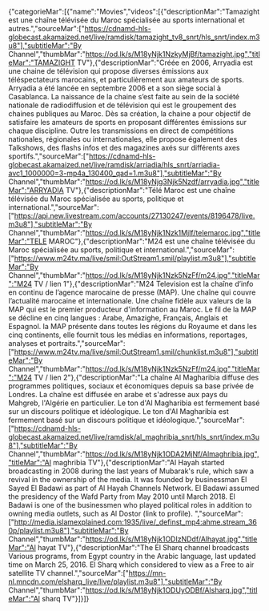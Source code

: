 {"categorieMar":[{"name":"Movies","videos":[{"descriptionMar":"Tamazight est une chaîne télévisée du Maroc spécialisée au sports international et autres.","sourceMar":["https://cdnamd-hls-globecast.akamaized.net/live/ramdisk/tamazight_tv8_snrt/hls_snrt/index.m3u8"],"subtitleMar":"By Channel","thumbMar":"https://od.lk/s/M18yNjk1NzkyMjBf/tamazight.jpg","titleMar":"TAMAZIGHT TV"},{"descriptionMar":"Créée en 2006, Arryadia est une chaine de télévision qui propose diverses émissions aux téléspectateurs marocains, et particulièrement aux amateurs de sports. Arryadia a été lancée en septembre 2006 et a son siège social à Casablanca. La naissance de la chaine s’est faite au sein de la société nationale de radiodiffusion et de télévision qui est le groupement des chaines publiques au Maroc. Dès sa création, la chaine a pour objectif de satisfaire les amateurs de sports en proposant différentes émissions sur chaque discipline. Outre les transmissions en direct de compétitions nationales, régionales ou internationales, elle propose également des Talkshows, des flashs infos et des magazines axés sur différents axes sportifs.","sourceMar":["https://cdnamd-hls-globecast.akamaized.net/live/ramdisk/arriadia/hls_snrt/arriadia-avc1_1000000=3-mp4a_130400_qad=1.m3u8"],"subtitleMar":"By Channel","thumbMar":"https://od.lk/s/M18yNjg3Njk5Nzdf/arryadia.jpg","titleMar":"ARRYADIA TV"},{"descriptionMar":"Télé Maroc est une chaîne télévisée du Maroc spécialisée au sports, politique et international.","sourceMar":["https://api.new.livestream.com/accounts/27130247/events/8196478/live.m3u8"],"subtitleMar":"By Channel","thumbMar":"https://od.lk/s/M18yNjk1Nzk1Mjlf/telemaroc.jpg","titleMar":"TELE MAROC"},{"descriptionMar":"M24 est une chaîne télévisée du Maroc spécialisée au sports, politique et international.","sourceMar":["https://www.m24tv.ma/live/smil:OutStream1.smil/playlist.m3u8"],"subtitleMar":"By Channel","thumbMar":"https://od.lk/s/M18yNjk1Nzk5NzFf/m24.jpg","titleMar":"M24 TV / lien 1"},{"descriptionMar":"M24 Television est la chaîne d’info en continu de l’agence marocaine de presse (MAP). Une chaîne qui couvre l’actualité marocaine et internationale. Une chaîne fidèle aux valeurs de la MAP qui est le premier producteur d'information au Maroc. Le fil de la MAP se décline en cinq langues : Arabe, Amazighe, Français, Anglais et Espagnol. la MAP présente dans toutes les régions du Royaume et dans les cinq continents, elle fournit tous les médias en informations, reportages, analyses et portraits.","sourceMar":["https://www.m24tv.ma/live/smil:OutStream1.smil/chunklist.m3u8"],"subtitleMar":"By Channel","thumbMar":"https://od.lk/s/M18yNjk1Nzk5NzFf/m24.jpg","titleMar":"M24 TV / lien 2"},{"descriptionMar":"La chaîne Al Magharibia diffuse des programmes politiques, sociaux et économiques depuis sa base privée de Londres. La chaîne est diffusée en arabe et s'adresse aux pays du Mahgreb, l'Algérie en particulier. Le ton d'Al Magharibia est fermement basé sur un discours politique et idéologique. Le ton d'Al Magharibia est fermement basé sur un discours politique et idéologique.","sourceMar":["https://cdnamd-hls-globecast.akamaized.net/live/ramdisk/al_maghribia_snrt/hls_snrt/index.m3u8"],"subtitleMar":"By Channel","thumbMar":"https://od.lk/s/M18yNjk1ODA2MjNf/Almaghribia.jpg","titleMar":"Al maghribia TV"},{"descriptionMar":"Al Hayah started broadcasting in 2008 during the last years of Mubarak's rule, which saw a revival in the ownership of the media. It was founded by businessman El Sayed El Badawi as part of Al Hayah Channels Network. El Badawi assumed the presidency of the Wafd Party from May 2010 until March 2018. El Badawi is one of the businessmen who played political roles in addition to owning media outlets, such as Al Dostor (link to profile). ","sourceMar":["http://media.islamexplained.com:1935/live/_definst_mp4:ahme.stream_360p/playlist.m3u8"],"subtitleMar":"By Channel","thumbMar":"https://od.lk/s/M18yNjk1ODIzNDdf/Alhayat.jpg","titleMar":"Al hayat TV"},{"descriptionMar":"The El Sharq channel broadcasts Various programs, from Egypt country in the Arabic language, last updated time on March 25, 2016. El Sharq which considered to view as a Free to air satellite TV channel.","sourceMar":["https://mn-nl.mncdn.com/elsharq_live/live/playlist.m3u8"],"subtitleMar":"By Channel","thumbMar":"https://od.lk/s/M18yNjk1ODUyODBf/Alsharq.jpg","titleMar":"Al sharq TV"}]}]}
